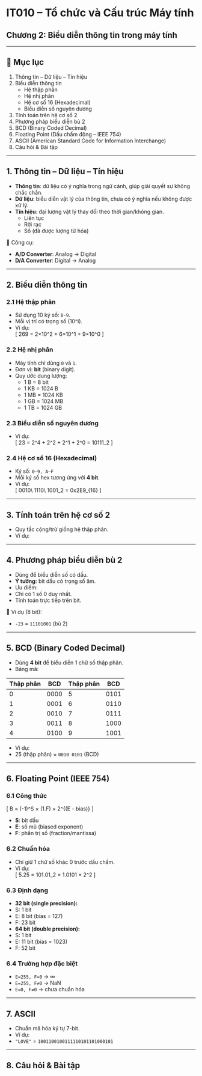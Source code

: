 # IT010 – Tổ chức và Cấu trúc Máy tính
## Chương 2: Biểu diễn thông tin trong máy tính

---

## 📑 Mục lục
1. Thông tin – Dữ liệu – Tín hiệu  
2. Biểu diễn thông tin  
   - Hệ thập phân  
   - Hệ nhị phân  
   - Hệ cơ số 16 (Hexadecimal)  
   - Biểu diễn số nguyên dương  
3. Tính toán trên hệ cơ số 2  
4. Phương pháp biểu diễn bù 2  
5. BCD (Binary Coded Decimal)  
6. Floating Point (Dấu chấm động – IEEE 754)  
7. ASCII (American Standard Code for Information Interchange)  
8. Câu hỏi & Bài tập  

---

## 1. Thông tin – Dữ liệu – Tín hiệu
- **Thông tin**: dữ liệu có ý nghĩa trong ngữ cảnh, giúp giải quyết sự không chắc chắn.  
- **Dữ liệu**: biểu diễn vật lý của thông tin, chưa có ý nghĩa nếu không được xử lý.  
- **Tín hiệu**: đại lượng vật lý thay đổi theo thời gian/không gian.  
  - Liên tục  
  - Rời rạc  
  - Số (đã được lượng tử hóa)  

🔹 Công cụ:  
- **A/D Converter**: Analog → Digital  
- **D/A Converter**: Digital → Analog  

---

## 2. Biểu diễn thông tin

### 2.1 Hệ thập phân
- Sử dụng 10 ký số: `0-9`.  
- Mỗi vị trí có trọng số \(10^i\).  
- Ví dụ:  
  \[
  269 = 2×10^2 + 6×10^1 + 9×10^0
  \]

### 2.2 Hệ nhị phân
- Máy tính chỉ dùng `0` và `1`.  
- Đơn vị: **bit** (binary digit).  
- Quy ước dung lượng:  
  - 1 B = 8 bit  
  - 1 KB = 1024 B  
  - 1 MB = 1024 KB  
  - 1 GB = 1024 MB  
  - 1 TB = 1024 GB  

### 2.3 Biểu diễn số nguyên dương
- Ví dụ:  
  \[
  23 = 2^4 + 2^2 + 2^1 + 2^0 = 10111_2
  \]

### 2.4 Hệ cơ số 16 (Hexadecimal)
- Ký số: `0–9, A–F`  
- Mỗi ký số hex tương ứng với **4 bit**.  
- Ví dụ:  
  \[
  0010\ 1110\ 1001_2 = 0x2E9_{16}
  \]

---

## 3. Tính toán trên hệ cơ số 2
- Quy tắc cộng/trừ giống hệ thập phân.  
- Ví dụ:


---

## 4. Phương pháp biểu diễn bù 2
- Dùng để biểu diễn số có dấu.  
- **Ý tưởng:** bit dấu có trọng số âm.  
- Ưu điểm:  
- Chỉ có 1 số 0 duy nhất.  
- Tính toán trực tiếp trên bit.  

🔹 Ví dụ (8 bit):  
- `-23` = `11101001` (bù 2)  

---

## 5. BCD (Binary Coded Decimal)
- Dùng **4 bit** để biểu diễn 1 chữ số thập phân.  
- Bảng mã:  

| Thập phân | BCD  | Thập phân | BCD  |
|-----------|------|-----------|------|
| 0         | 0000 | 5         | 0101 |
| 1         | 0001 | 6         | 0110 |
| 2         | 0010 | 7         | 0111 |
| 3         | 0011 | 8         | 1000 |
| 4         | 0100 | 9         | 1001 |

- Ví dụ:  
- 25 (thập phân) = `0010 0101` (BCD)  

---

## 6. Floating Point (IEEE 754)

### 6.1 Công thức
\[
B = (-1)^S × (1.F) × 2^{(E - bias)}
\]

- **S**: bit dấu  
- **E**: số mũ (biased exponent)  
- **F**: phần trị số (fraction/mantissa)  

### 6.2 Chuẩn hóa
- Chỉ giữ 1 chữ số khác 0 trước dấu chấm.  
- Ví dụ:  
\[
5.25 = 101.01_2 = 1.0101 × 2^2
\]

### 6.3 Định dạng
- **32 bit (single precision):**  
- S: 1 bit  
- E: 8 bit (bias = 127)  
- F: 23 bit  
- **64 bit (double precision):**  
- S: 1 bit  
- E: 11 bit (bias = 1023)  
- F: 52 bit  

### 6.4 Trường hợp đặc biệt
- `E=255, F=0` → ∞  
- `E=255, F≠0` → NaN  
- `E=0, F≠0` → chưa chuẩn hóa  

---

## 7. ASCII
- Chuẩn mã hóa ký tự 7-bit.  
- Ví dụ:  
- `"LOVE"` = `1001100100111110101101000101`  

---

## 8. Câu hỏi & Bài tập
